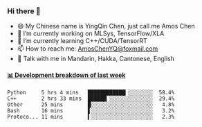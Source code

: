 ### Hi there 👋
- 😄 My Chinese name is YingQin Chen, just call me Amos Chen
- 🔭 I’m currently working on MLSys, TensorFlow/XLA
- 🌱 I’m currently learning C++/CUDA/TensorRT
- 📫 How to reach me: AmosChenYQ@foxmail.com
- 💬 Talk with me in Mandarin, Hakka, Cantonese, English

<!-- waka-box start -->
#### <a href="https://gist.github.com/becb911736b10de673d72f2a472b1e52" target="_blank">📊 Development breakdown of last week</a>
```text
Python     5 hrs 4 mins   ████████████▎░░░░░░░░  58.4%
C++        2 hrs 33 mins  ██████▏░░░░░░░░░░░░░░  29.4%
Other      25 mins        █░░░░░░░░░░░░░░░░░░░░   4.8%
Bash       16 mins        ▋░░░░░░░░░░░░░░░░░░░░   3.2%
Protoco... 11 mins        ▍░░░░░░░░░░░░░░░░░░░░   2.3%
```
<!-- waka-box end -->


<!--
**AmosChenYQ/AmosChenYQ** is a ✨ _special_ ✨ repository because its `README.md` (this file) appears on your GitHub profile.

Here are some ideas to get you started:

- 🔭 I’m currently working on 
- 🌱 I’m currently learning ...
- 👯 I’m looking to collaborate on ...
- 🤔 I’m looking for help with ...
- 📫 How to reach me: AmosChenYQ@foxmail.com
- 😄 Pronouns: ...
- ⚡ Fun fact: ...
-->
